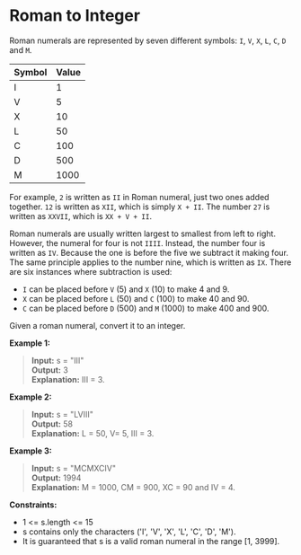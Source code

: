# Roman to Integer

Roman numerals are represented by seven different symbols: `I`, `V`, `X`, `L`, `C`, `D` and `M`.

|Symbol   |    Value |
|---------|----------|
|I        |     1    | 
|V        |     5    | 
|X        |     10   | 
|L        |     50   | 
|C        |     100  | 
|D        |     500  | 
|M        |     1000 |

For example, `2` is written as `II` in Roman numeral, just two ones added together. `12` is written as `XII`, which is simply `X + II`. The number `27` is written as `XXVII`, which is `XX + V + II`.

Roman numerals are usually written largest to smallest from left to right. However, the numeral for four is not `IIII`. Instead, the number four is written as `IV`. Because the one is before the five we subtract it making four. The same principle applies to the number nine, which is written as `IX`. There are six instances where subtraction is used:

  * `I` can be placed before `V` (5) and `X` (10) to make 4 and 9. 
  * `X` can be placed before `L` (50) and `C` (100) to make 40 and 90. 
  * `C` can be placed before `D` (500) and `M` (1000) to make 400 and 900.


Given a roman numeral, convert it to an integer.

 

**Example 1:**

> **Input:** s = "III"  
> **Output:** 3  
> **Explanation:** III = 3.

**Example 2:**
> **Input:** s = "LVIII"  
> **Output:** 58  
> **Explanation:** L = 50, V= 5, III = 3.

**Example 3:**
> **Input:** s = "MCMXCIV"  
> **Output:** 1994  
> **Explanation:** M = 1000, CM = 900, XC = 90 and IV = 4.
 

**Constraints:**

  * 1 <= s.length <= 15
  * s contains only the characters ('I', 'V', 'X', 'L', 'C', 'D', 'M').
  * It is guaranteed that s is a valid roman numeral in the range [1, 3999].